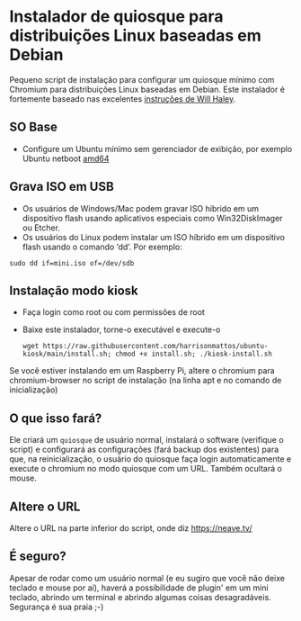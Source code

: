 
# Instalador de quiosque para distribuições Linux baseadas em Debian
Pequeno script de instalação para configurar um quiosque mínimo com Chromium para distribuições Linux baseadas em Debian. Este instalador é fortemente baseado nas excelentes [instruções de Will Haley](http://willhaley.com/blog/debian-fullscreen-gui-kiosk/).

## SO Base
* Configure um Ubuntu mínimo sem gerenciador de exibição, por exemplo Ubuntu netboot [amd64](http://archive.ubuntu.com/ubuntu/dists/focal/main/installer-amd64/current/legacy-images/netboot/mini.iso)

## Grava ISO em USB
* Os usuários de Windows/Mac podem gravar ISO híbrido em um dispositivo flash usando aplicativos especiais como Win32DiskImager ou Etcher.
* Os usuários do Linux podem instalar um ISO híbrido em um dispositivo flash usando o comando ‘dd’. Por exemplo:

```concha
sudo dd if=mini.iso of=/dev/sdb
```

## Instalação modo kiosk
* Faça login como root ou com permissões de root
* Baixe este instalador, torne-o executável e execute-o

  ```concha
  wget https://raw.githubusercontent.com/harrisonmattos/ubuntu-kiosk/main/install.sh; chmod +x install.sh; ./kiosk-install.sh
  ```

Se você estiver instalando em um Raspberry Pi, altere o chromium para chromium-browser no script de instalação (na linha apt e no comando de inicialização)

## O que isso fará?
Ele criará um `quiosque` de usuário normal, instalará o software (verifique o script) e configurará as configurações (fará backup dos existentes) para que, na reinicialização, o usuário do quiosque faça login automaticamente e execute o chromium no modo quiosque com um URL. Também ocultará o mouse.

## Altere o URL
Altere o URL na parte inferior do script, onde diz https://neave.tv/

## É seguro?
Apesar de rodar como um usuário normal (e eu sugiro que você não deixe teclado e mouse por aí), haverá a possibilidade de plugin' em um mini teclado, abrindo um terminal e abrindo algumas coisas desagradáveis. Segurança é sua praia ;-)
